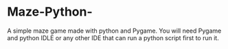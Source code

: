 # Maze-Python-
A simple maze game made with python and Pygame. You will need Pygame and python IDLE or any other IDE that can run a python script first to run it.
